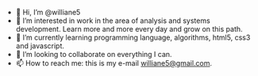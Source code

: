 - 👋 Hi, I’m @williane5
- 👀 I’m interested in work in the area of analysis and systems development. Learn more and more every day and grow on this path.
- 🌱 I’m currently learning programming language, algorithms, html5, css3 and javascript.
- 💞️ I’m looking to collaborate on everything I can.
- 📫 How to reach me: this is my e-mail williane5@gmail.com.

<!---
williane5/williane5 is a ✨ special ✨ repository because its `README.md` (this file) appears on your GitHub profile.
You can click the Preview link to take a look at your changes.
--->
